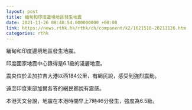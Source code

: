 ```yaml
---
layout: post
title: 緬甸和印度邊境地區發生地震
date: 2021-11-26 08:40:54.000000000 +08:00
link: https://news.rthk.hk/rthk/ch/component/k2/1621510-20211126.htm
categories: rthk
---
```


緬甸和印度邊境地區發生地震。

印度國家地震中心錄得是6.1級的淺層地震。

震央位於孟加拉吉大港以西184公里，有網民說，感受到強烈震動。

遠至印度東部加爾各答的網民都說有震感。

本港天文台說，地震在本港時間早上7時46分發生，強度為6.5級。
